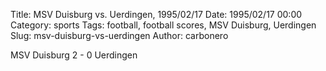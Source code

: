 Title: MSV Duisburg vs. Uerdingen, 1995/02/17
Date: 1995/02/17 00:00
Category: sports
Tags: football, football scores, MSV Duisburg, Uerdingen
Slug: msv-duisburg-vs-uerdingen
Author: carbonero


MSV Duisburg 2 - 0 Uerdingen
